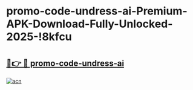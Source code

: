 # promo-code-undress-ai-Premium-APK-Download-Fully-Unlocked-2025-!8kfcu

# <h2><a href="https://5pg3n5.esa.edu.pl?title=promo-code-undress-ai&ref=8kfcu">🔗👉 🔴 promo-code-undress-ai</a></h2>

[![acn](https://github.com/user-attachments/assets/0f9c940e-d8b0-45ae-aac7-cd30a18b3e1c)](https://5pg3n5.esa.edu.pl?title=promo-code-undress-ai&ref=8kfcu)

